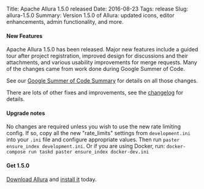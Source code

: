 Title: Apache Allura 1.5.0 released
Date: 2016-08-23
Tags: release
Slug: allura-1.5.0
Summary: Version 1.5.0 of Allura: updated icons, editor enhancements, admin functionality, and more.

#### New Features

Apache Allura 1.5.0 has been released.  Major new features include a guided tour after project registration,
improved design for discussions and their attachments, and various usability improvements for merge requests.  Many
of the changes came from work done during Google Summer of Code.

See our [Google Summer of Code Summary]({filename}/2016-allura-gsoc-16-summary.md) for details on all those changes.

There are lots of other fixes and improvements, see the [changelog](https://forge-allura.apache.org/p/allura/git/ci/rel/1.5.0/~/tree/CHANGES) for details.

#### Upgrade notes

No changes are required unless you wish to use the new rate limiting config.  If so, copy all the new
"rate_limits" settings from `development.ini` into your `.ini` file and configure appropriate values.  Then run
`paster ensure_index development.ini`.  Or if you are using Docker, run:
`docker-compose run taskd paster ensure_index docker-dev.ini`

#### Get 1.5.0

[Download Allura](https://www.apache.org/dyn/closer.cgi/allura/) and [install it](https://forge-allura.apache.org/docs/getting_started/installation.html) today.
